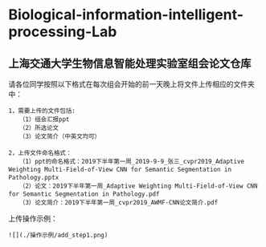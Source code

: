 # Biological-information-intelligent-processing-Lab
## 上海交通大学生物信息智能处理实验室组会论文仓库

请各位同学按照以下格式在每次组会开始的前一天晚上将文件上传相应的文件夹中：
    
    1，需要上传的文件包括:
       （1）组会汇报ppt
       （2）所选论文
       （3）论文简介（中英文均可）
       
    2，上传文件命名格式：
       （1）ppt的命名格式：2019下半年第一周_2019-9-9_张三_cvpr2019_Adaptive Weighting Multi-Field-of-View CNN for Semantic Segmentation in Pathology.pptx
       （2）论文：2019下半年第一周_Adaptive Weighting Multi-Field-of-View CNN for Semantic Segmentation in Pathology.pdf
       （3）论文简介：2019下半年第一周_cvpr2019_AWMF-CNN论文简介.pdf


上传操作示例：

    ![](./操作示例/add_step1.png)
